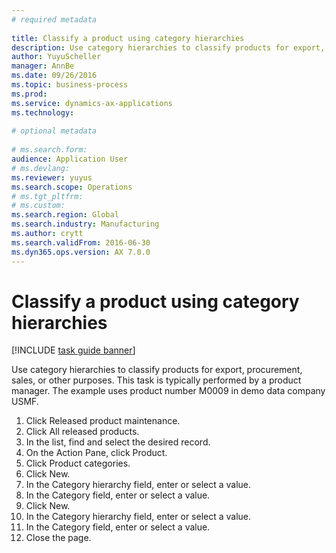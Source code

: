 ```yaml
--- 
# required metadata 
 
title: Classify a product using category hierarchies
description: Use category hierarchies to classify products for export, procurement, sales, or other purposes. 
author: YuyuScheller
manager: AnnBe 
ms.date: 09/26/2016
ms.topic: business-process 
ms.prod:  
ms.service: dynamics-ax-applications 
ms.technology:  
 
# optional metadata 
 
# ms.search.form:   
audience: Application User 
# ms.devlang:  
ms.reviewer: yuyus
ms.search.scope: Operations 
# ms.tgt_pltfrm:  
# ms.custom:  
ms.search.region: Global
ms.search.industry: Manufacturing
ms.author: crytt
ms.search.validFrom: 2016-06-30 
ms.dyn365.ops.version: AX 7.0.0 
---
```

# Classify a product using category hierarchies

[!INCLUDE [task guide banner](../../includes/task-guide-banner.md)]

Use category hierarchies to classify products for export, procurement, sales, or other purposes. This task is typically performed by a product manager. The example uses product number M0009 in demo data company USMF.

1. Click Released product maintenance.
2. Click All released products.
3. In the list, find and select the desired record.
4. On the Action Pane, click Product.
5. Click Product categories.
6. Click New.
7. In the Category hierarchy field, enter or select a value.
8. In the Category field, enter or select a value.
9. Click New.
10. In the Category hierarchy field, enter or select a value.
11. In the Category field, enter or select a value.
12. Close the page.

